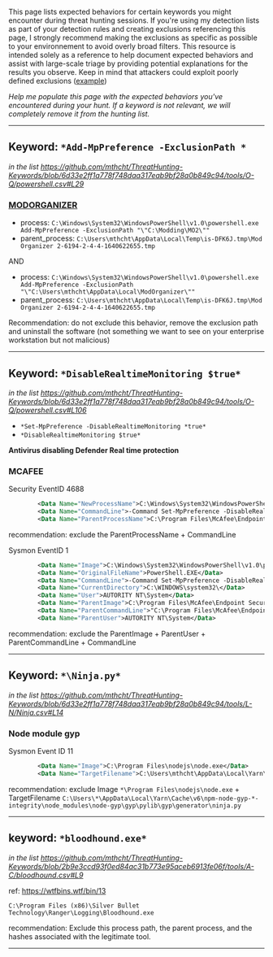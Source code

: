This page lists expected behaviors for certain keywords you might encounter during threat hunting sessions. If you're using my detection lists as part of your detection rules and creating exclusions referencing this page, I strongly recommend making the exclusions as specific as possible to your environnement to avoid overly broad filters. This resource is intended solely as a reference to help document expected behaviors and assist with large-scale triage by providing potential explanations for the results you observe. Keep in mind that attackers could exploit poorly defined exclusions ([example](https://br0k3nlab.com/LoFP/))

*Help me populate this page with the expected behaviors you've encountered during your hunt. If a keyword is not relevant, we will completely remove it from the hunting list.*


---
## Keyword: `*Add-MpPreference -ExclusionPath *`

*in the list https://github.com/mthcht/ThreatHunting-Keywords/blob/6d33e2ff1a778f748daa317eab9bf28a0b849c94/tools/O-Q/powershell.csv#L29*

### [MODORGANIZER](https://github.com/ModOrganizer2/modorganizer)

- process: `C:\Windows\System32\WindowsPowerShell\v1.0\powershell.exe Add-MpPreference -ExclusionPath "\"C:\Modding\MO2\""`
- parent_process: `C:\Users\mthcht\AppData\Local\Temp\is-DFK6J.tmp\Mod Organizer 2-6194-2-4-4-1640622655.tmp`

AND

- process: `C:\Windows\System32\WindowsPowerShell\v1.0\powershell.exe Add-MpPreference -ExclusionPath "\"C:\Users\mthcht\AppData\Local\ModOrganizer\""`
- parent_process: `C:\Users\mthcht\AppData\Local\Temp\is-DFK6J.tmp\Mod Organizer 2-6194-2-4-4-1640622655.tmp`

Recommendation: do not exclude this behavior, remove the exclusion path and uninstall the software (not something we want to see on your enterprise workstation but not malicious)

---
## Keyword: `*DisableRealtimeMonitoring $true*`

*in the list https://github.com/mthcht/ThreatHunting-Keywords/blob/6d33e2ff1a778f748daa317eab9bf28a0b849c94/tools/O-Q/powershell.csv#L106*

  - `*Set-MpPreference -DisableRealtimeMonitoring *true*`
  - `*DisableRealtimeMonitoring $true*`

**Antivirus disabling Defender Real time protection**

### MCAFEE

Security EventID 4688
```xml
        <Data Name="NewProcessName">C:\Windows\System32\WindowsPowerShell\v1.0\powershell.exe</Data>
        <Data Name="CommandLine">-Command Set-MpPreference -DisableRealtimeMonitoring $true</Data>
        <Data Name="ParentProcessName">C:\Program Files\McAfee\Endpoint Security\Threat Prevention\mfetp.exe</Data>
```
recommendation: exclude the ParentProcessName + CommandLine

Sysmon EventID 1
```xml
        <Data Name="Image">C:\Windows\System32\WindowsPowerShell\v1.0\powershell.exe</Data>
        <Data Name="OriginalFileName">PowerShell.EXE</Data>
        <Data Name="CommandLine">-Command Set-MpPreference -DisableRealtimeMonitoring $true</Data>
        <Data Name="CurrentDirectory">C:\WINDOWS\system32\</Data>
        <Data Name="User">AUTORITY NT\System</Data>
        <Data Name="ParentImage">C:\Program Files\McAfee\Endpoint Security\Threat Prevention\mfetp.exe</Data>
        <Data Name="ParentCommandLine">"C:\Program Files\McAfee\Endpoint Security\Threat Prevention\mfetp.exe" -mms</Data>
        <Data Name="ParentUser">AUTORITY NT\System</Data>
```
recommendation: exclude the ParentImage + ParentUser + ParentCommandLine + CommandLine 

---

## Keyword: `*\Ninja.py*`

*in the list https://github.com/mthcht/ThreatHunting-Keywords/blob/6d33e2ff1a778f748daa317eab9bf28a0b849c94/tools/L-N/Ninja.csv#L14*

### Node module gyp

Sysmon Event ID 11
```xml
        <Data Name="Image">C:\Program Files\nodejs\node.exe</Data>
        <Data Name="TargetFilename">C:\Users\mthcht\AppData\Local\Yarn\Cache\v6\npm-node-gyp-9.4.0-integrity\node_modules\node-gyp\gyp\pylib\gyp\generator\ninja.py</Data>
```

recommendation: exclude Image `*\Program Files\nodejs\node.exe` + TargetFilename `C:\Users\*\AppData\Local\Yarn\Cache\v6\npm-node-gyp-*-integrity\node_modules\node-gyp\gyp\pylib\gyp\generator\ninja.py`

---

## keyword: `*bloodhound.exe*`

*in the list https://github.com/mthcht/ThreatHunting-Keywords/blob/2b9e3ccd93f0ed84ac31b773e95aceb6913fe06f/tools/A-C/bloodhound.csv#L9*

ref: https://wtfbins.wtf/bin/13

```
C:\Program Files (x86)\Silver Bullet Technology\Ranger\Logging\Bloodhound.exe
```

recommendation: Exclude this process path, the parent process, and the hashes associated with the legitimate tool.

---
